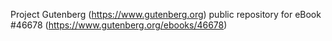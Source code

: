 Project Gutenberg (https://www.gutenberg.org) public repository for eBook #46678 (https://www.gutenberg.org/ebooks/46678)

